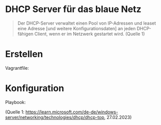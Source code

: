 # DHCP Server für das blaue Netz
>Der DHCP-Server verwaltet einen Pool von IP-Adressen und leaset eine Adresse [und weitere Konfigurationsdaten] an jeden DHCP-fähigen Client, wenn er im Netzwerk gestartet wird. (Quelle 1)

# Erstellen

Vagrantfile:

# Konfiguration

Playbook:


(Quelle 1: https://learn.microsoft.com/de-de/windows-server/networking/technologies/dhcp/dhcp-top, 27.02.2023)
